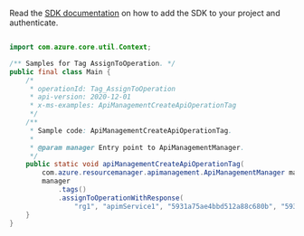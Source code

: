 Read the [SDK documentation](https://github.com/Azure/azure-sdk-for-java/blob/azure-resourcemanager-apimanagement_1.0.0-beta.2/sdk/apimanagement/azure-resourcemanager-apimanagement/README.md) on how to add the SDK to your project and authenticate.

```java

import com.azure.core.util.Context;

/** Samples for Tag AssignToOperation. */
public final class Main {
    /*
     * operationId: Tag_AssignToOperation
     * api-version: 2020-12-01
     * x-ms-examples: ApiManagementCreateApiOperationTag
     */
    /**
     * Sample code: ApiManagementCreateApiOperationTag.
     *
     * @param manager Entry point to ApiManagementManager.
     */
    public static void apiManagementCreateApiOperationTag(
        com.azure.resourcemanager.apimanagement.ApiManagementManager manager) {
        manager
            .tags()
            .assignToOperationWithResponse(
                "rg1", "apimService1", "5931a75ae4bbd512a88c680b", "5931a75ae4bbd512a88c680a", "tagId1", Context.NONE);
    }
}
```
